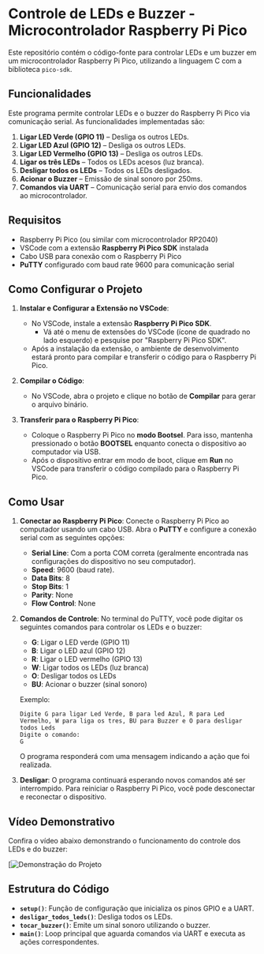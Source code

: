 # Controle de LEDs e Buzzer - Microcontrolador Raspberry Pi Pico

Este repositório contém o código-fonte para controlar LEDs e um buzzer em um microcontrolador Raspberry Pi Pico, utilizando a linguagem C com a biblioteca `pico-sdk`.

## Funcionalidades

Este programa permite controlar LEDs e o buzzer do Raspberry Pi Pico via comunicação serial. As funcionalidades implementadas são:

1. **Ligar LED Verde (GPIO 11)** – Desliga os outros LEDs.
2. **Ligar LED Azul (GPIO 12)** – Desliga os outros LEDs.
3. **Ligar LED Vermelho (GPIO 13)** – Desliga os outros LEDs.
4. **Ligar os três LEDs** – Todos os LEDs acesos (luz branca).
5. **Desligar todos os LEDs** – Todos os LEDs desligados.
6. **Acionar o Buzzer** – Emissão de sinal sonoro por 250ms.
7. **Comandos via UART** – Comunicação serial para envio dos comandos ao microcontrolador.

## Requisitos

- Raspberry Pi Pico (ou similar com microcontrolador RP2040)
- VSCode com a extensão **Raspberry Pi Pico SDK** instalada
- Cabo USB para conexão com o Raspberry Pi Pico
- **PuTTY** configurado com baud rate 9600 para comunicação serial

## Como Configurar o Projeto

1. **Instalar e Configurar a Extensão no VSCode**:
   - No VSCode, instale a extensão **Raspberry Pi Pico SDK**.
     - Vá até o menu de extensões do VSCode (ícone de quadrado no lado esquerdo) e pesquise por "Raspberry Pi Pico SDK".
   - Após a instalação da extensão, o ambiente de desenvolvimento estará pronto para compilar e transferir o código para o Raspberry Pi Pico.

2. **Compilar o Código**:
   - No VSCode, abra o projeto e clique no botão de **Compilar** para gerar o arquivo binário.

3. **Transferir para o Raspberry Pi Pico**:
   - Coloque o Raspberry Pi Pico no **modo Bootsel**. Para isso, mantenha pressionado o botão **BOOTSEL** enquanto conecta o dispositivo ao computador via USB.
   - Após o dispositivo entrar em modo de boot, clique em **Run** no VSCode para transferir o código compilado para o Raspberry Pi Pico.

## Como Usar

1. **Conectar ao Raspberry Pi Pico**:
   Conecte o Raspberry Pi Pico ao computador usando um cabo USB. Abra o **PuTTY** e configure a conexão serial com as seguintes opções:
   - **Serial Line**: Com a porta COM correta (geralmente encontrada nas configurações do dispositivo no seu computador).
   - **Speed**: 9600 (baud rate).
   - **Data Bits**: 8
   - **Stop Bits**: 1
   - **Parity**: None
   - **Flow Control**: None

2. **Comandos de Controle**:
   No terminal do PuTTY, você pode digitar os seguintes comandos para controlar os LEDs e o buzzer:

   - **G**: Ligar o LED verde (GPIO 11)
   - **B**: Ligar o LED azul (GPIO 12)
   - **R**: Ligar o LED vermelho (GPIO 13)
   - **W**: Ligar todos os LEDs (luz branca)
   - **O**: Desligar todos os LEDs
   - **BU**: Acionar o buzzer (sinal sonoro)

   Exemplo:
   ```
   Digite G para ligar Led Verde, B para led Azul, R para Led Vermelho, W para liga os tres, BU para Buzzer e O para desligar todos Leds
   Digite o comando:
   G
   ```

   O programa responderá com uma mensagem indicando a ação que foi realizada.

3. **Desligar**:
   O programa continuará esperando novos comandos até ser interrompido. Para reiniciar o Raspberry Pi Pico, você pode desconectar e reconectar o dispositivo.

## Vídeo Demonstrativo

Confira o vídeo abaixo demonstrando o funcionamento do controle dos LEDs e do buzzer:

[![Demonstração do Projeto](https://youtube.com/shorts/MOCVOxUHFyU?si=UTxs3IZqPIVvZkiY)

## Estrutura do Código

- **`setup()`**: Função de configuração que inicializa os pinos GPIO e a UART.
- **`desligar_todos_leds()`**: Desliga todos os LEDs.
- **`tocar_buzzer()`**: Emite um sinal sonoro utilizando o buzzer.
- **`main()`**: Loop principal que aguarda comandos via UART e executa as ações correspondentes.
